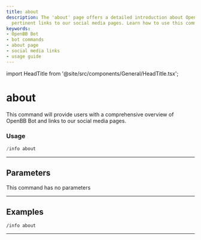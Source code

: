 ```yaml
---
title: about
description: The 'about' page offers a detailed introduction about OpenBB Bot, including
  pertinent links to our social media pages. Learn how to use this command effectively.
keywords:
- OpenBB Bot
- bot commands
- about page
- social media links
- usage guide
---
```


import HeadTitle from '@site/src/components/General/HeadTitle.tsx';

<HeadTitle title="about - Info - Discord - Reference | OpenBB Bot Docs" />

# about

This command will provide users with a comprehensive overview of OpenBB Bot and links to our social media pages.

### Usage

```python wordwrap
/info about
```

---

## Parameters

This command has no parameters



---

## Examples

```
/info about
```

---
